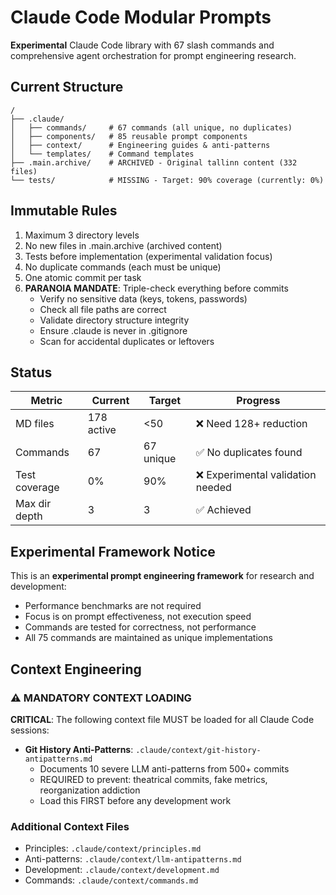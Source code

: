 # Claude Code Modular Prompts

**Experimental** Claude Code library with 67 slash commands and comprehensive agent orchestration for prompt engineering research.

## Current Structure
```
/
├── .claude/
│   ├── commands/     # 67 commands (all unique, no duplicates)
│   ├── components/   # 85 reusable prompt components
│   ├── context/      # Engineering guides & anti-patterns
│   └── templates/    # Command templates
├── .main.archive/    # ARCHIVED - Original tallinn content (332 files)
└── tests/            # MISSING - Target: 90% coverage (currently: 0%)
```

## Immutable Rules
1. Maximum 3 directory levels
2. No new files in .main.archive (archived content)
3. Tests before implementation (experimental validation focus)
4. No duplicate commands (each must be unique)
5. One atomic commit per task
6. **PARANOIA MANDATE**: Triple-check everything before commits
   - Verify no sensitive data (keys, tokens, passwords)
   - Check all file paths are correct
   - Validate directory structure integrity
   - Ensure .claude is never in .gitignore
   - Scan for accidental duplicates or leftovers

## Status
| Metric | Current | Target | Progress |
|--------|---------|--------|----------|
| MD files | 178 active | <50 | ❌ Need 128+ reduction |
| Commands | 67 | 67 unique | ✅ No duplicates found |
| Test coverage | 0% | 90% | ❌ Experimental validation needed |
| Max dir depth | 3 | 3 | ✅ Achieved |

## Experimental Framework Notice
This is an **experimental prompt engineering framework** for research and development:
- Performance benchmarks are not required
- Focus is on prompt effectiveness, not execution speed
- Commands are tested for correctness, not performance
- All 75 commands are maintained as unique implementations

## Context Engineering

### ⚠️ MANDATORY CONTEXT LOADING
**CRITICAL**: The following context file MUST be loaded for all Claude Code sessions:
- **Git History Anti-Patterns**: `.claude/context/git-history-antipatterns.md` 
  - Documents 10 severe LLM anti-patterns from 500+ commits
  - REQUIRED to prevent: theatrical commits, fake metrics, reorganization addiction
  - Load this FIRST before any development work

### Additional Context Files
- Principles: `.claude/context/principles.md`
- Anti-patterns: `.claude/context/llm-antipatterns.md`
- Development: `.claude/context/development.md`
- Commands: `.claude/context/commands.md`